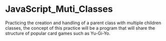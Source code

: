 # JavaScript_Muti_Classes
Practicing the creation and handling of a parent class with multiple children classes, the concept of this practice will be a program that will share the structure of popular card games such as Yu-Gi-Yo.
